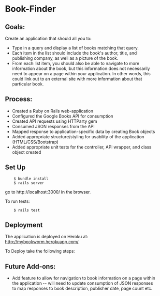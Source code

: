 # Book-Finder

## Goals:
Create an application that should all you to:  
- Type in a query and display a list of books matching that query.
- Each item in the list should include the book's author, title, and publishing company, as well as a picture of the book.
- From each list item, you should also be able to navigate to more information about the book, but this information does not necessarily need to appear on a page within your application. In other words, this could link out to an external site with more information about that particular book.

## Process:
- Created a Ruby on Rails web-application
- Configured the Google Books API for consumption
- Created API requests using HTTParty gem
- Consumed JSON responses from the API
- Mapped response to application-specific data by creating Book objects
- Added appropriate structure/styling for usability of the application (HTML/CSS/Bootstrap)
- Added appropriate unit tests for the controller, API wrapper, and class object created

## Set Up

        $ bundle install
        $ rails server

go to http://localhost:3000/ in the browser.

To run tests:

        $ rails test

## Deployment
The application is deployed on Heroku at: http://mybookworm.herokuapp.com/

To Deploy take the following steps:
        

## Future Add-ons:
- Add feature to allow for navigation to book information on a page within the application -- will need to update consumption of JSON responses to map responses to book description, publisher date, page count etc.

